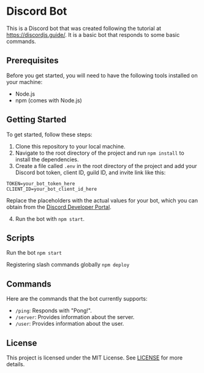 # Discord Bot

This is a Discord bot that was created following the tutorial at https://discordjs.guide/. It is a basic bot that responds to some basic commands.

## Prerequisites

Before you get started, you will need to have the following tools installed on your machine:

- Node.js
- npm (comes with Node.js)

## Getting Started

To get started, follow these steps:

1. Clone this repository to your local machine.
2. Navigate to the root directory of the project and run `npm install` to install the dependencies.
3. Create a file called `.env` in the root directory of the project and add your Discord bot token, client ID, guild ID, and invite link like this:

```
TOKEN=your_bot_token_here
CLIENT_ID=your_bot_client_id_here
```

Replace the placeholders with the actual values for your bot, which you can obtain from the [Discord Developer Portal](https://discord.com/developers/).

4. Run the bot with `npm start`.

## Scripts

Run the bot
`npm start`

Registering slash commands globally
`npm deploy`

## Commands

Here are the commands that the bot currently supports:

- `/ping`: Responds with "Pong!".
- `/server`: Provides information about the server.
- `/user`: Provides information about the user.

## License

This project is licensed under the MIT License. See [LICENSE](LICENSE) for more details.
